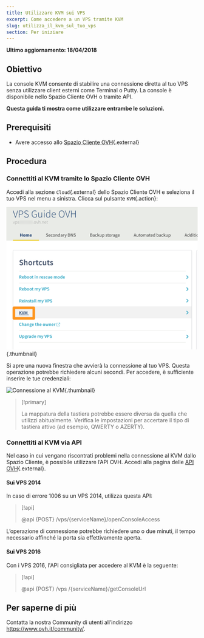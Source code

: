 ```yaml
---
title: Utilizzare KVM sui VPS 
excerpt: Come accedere a un VPS tramite KVM
slug: utilizza_il_kvm_sul_tuo_vps
section: Per iniziare
---
```


**Ultimo aggiornamento: 18/04/2018**

## Obiettivo

La console KVM consente di stabilire una connessione diretta al tuo VPS senza utilizzare client esterni come Terminal o Putty. La console è disponibile nello Spazio Cliente OVH o tramite API.  

**Questa guida ti mostra come utilizzare entrambe le soluzioni.**

## Prerequisiti

- Avere accesso allo [Spazio Cliente OVH](https://www.ovh.com/auth/?action=gotomanager){.external}

## Procedura

### Connettiti al KVM tramite lo Spazio Cliente OVH

Accedi alla sezione `Cloud`{.external} dello Spazio Cliente OVH e seleziona il tuo VPS nel menu a sinistra. Clicca sul pulsante `KVM`{.action}:

![Selezionare il pulsante KVM](images/activating_kvm_manager.png){.thumbnail}

 
Si apre una nuova finestra che avvierà la connessione al tuo VPS. Questa operazione potrebbe richiedere alcuni secondi. Per accedere, è sufficiente inserire le tue credenziali:

![Connessione al KVM](images/kvm_screen.png){.thumbnail}

> [!primary]
>
> La mappatura della tastiera potrebbe essere diversa da quella che utilizzi abitualmente. Verifica le impostazioni per accertare il tipo di tastiera attivo (ad esempio, QWERTY o AZERTY).
>

### Connettiti al KVM via API

Nel caso in cui vengano riscontrati problemi nella connessione al KVM dallo Spazio Cliente, è possibile utilizzare l’API OVH.  Accedi alla pagina delle [API OVH](https://api.ovh.com/){.external}.

#### Sui VPS 2014

In caso di errore 1006 su un VPS 2014, utilizza questa API: 

> [!api]
>
> @api {POST} /vps/{serviceName}/openConsoleAccess
>

L’operazione di connessione potrebbe richiedere uno o due minuti, il tempo necessario affinché la porta sia effettivamente aperta.

#### Sui VPS 2016

Con i VPS 2016, l'API consigliata per accedere al KVM è la seguente:

> [!api]
>
> @api {POST} /vps /{serviceName}/getConsoleUrl
>

## Per saperne di più

Contatta la nostra Community di utenti all’indirizzo <https://www.ovh.it/community/>.


